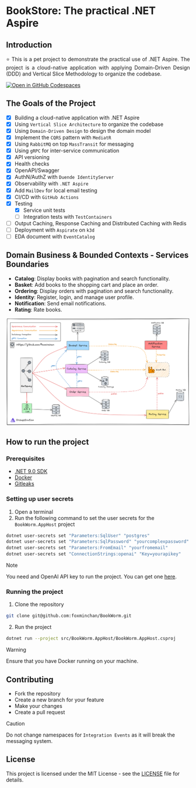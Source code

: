 # BookStore: The practical .NET Aspire

## Introduction

<p align="justify">
⭐ This is a pet project to demonstrate the practical use of .NET Aspire. The project is a cloud-native application with applying Domain-Driven Design (DDD) and Vertical Slice Methodology to organize the codebase.
</p>

<div>
  <a href="https://codespaces.new/foxminchan/BookWorm?quickstart=1">
    <img alt="Open in GitHub Codespaces" src="https://github.com/codespaces/badge.svg">
  </a>
</div>

## The Goals of the Project

- [x] Building a cloud-native application with .NET Aspire
- [x] Using `Vertical Slice Architecture` to organize the codebase
- [x] Using `Domain-Driven Design` to design the domain model
- [x] Implement the `CQRS` pattern with `MediatR`
- [x] Using `RabbitMQ` on top `MassTransit` for messaging
- [x] Using `gRPC` for inter-service communication
- [x] API versioning
- [x] Health checks
- [x] OpenAPI/Swagger
- [x] AuthN/AuthZ with `Duende IdentityServer`
- [x] Observability with `.NET Aspire`
- [x] Add `MailDev` for local email testing
- [x] CI/CD with `GitHub Actions`
- [x] Testing
  - [x] Service unit tests
  - [ ] Integration tests with `TestContainers`
- [ ] Output Caching, Response Caching and Distributed Caching with Redis
- [ ] Deployment with `Aspirate` on `k3d`
- [ ] EDA document with `EventCatalog`

## Domain Business & Bounded Contexts - Services Boundaries

- **Catalog**: Display books with pagination and search functionality.
- **Basket**: Add books to the shopping cart and place an order.
- **Ordering**: Display orders with pagination and search functionality.
- **Identity**: Register, login, and manage user profile.
- **Notification**: Send email notifications.
- **Rating**: Rate books.

![Domain Business & Bounded Contexts](docs/architechture.png)

## How to run the project

### Prerequisites

- [.NET 9.0 SDK](https://dotnet.microsoft.com/download/dotnet/9.0)
- [Docker](https://www.docker.com/products/docker-desktop)
- [Gitleaks](https://gitleaks.io/)

### Setting up user secrets

1. Open a terminal
2. Run the following command to set the user secrets for the `BookWorm.AppHost` project

```bash
dotnet user-secrets set "Parameters:SqlUser" "postgres"
dotnet user-secrets set "Parameters:SqlPassword" "yourcomplexpassword"
dotnet user-secrets set "Parameters:FromEmail" "yourfromemail"
dotnet user-secrets set "ConnectionStrings:openai" "Key=yourapikey"
```

> [!NOTE]
> You need and OpenAI API key to run the project. You can get one [here](https://platform.openai.com/).

### Running the project

1. Clone the repository

```bash
git clone git@github.com:foxminchan/BookWorm.git
```

2. Run the project

```bash
dotnet run --project src/BookWorm.AppHost/BookWorm.AppHost.csproj
```

> [!WARNING]
> Ensure that you have Docker running on your machine.

## Contributing

- Fork the repository
- Create a new branch for your feature
- Make your changes
- Create a pull request

> [!CAUTION]
> Do not change namespaces for `Integration Events` as it will break the messaging system.

## License

This project is licensed under the MIT License - see the [LICENSE](LICENSE) file for details.
